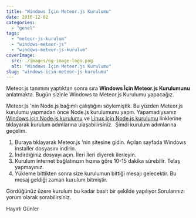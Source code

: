 ```yaml
---
title: "Windows İçin Meteor.js Kurulumu"
date: 2016-12-02
categories: 
  - "genel"
tags: 
  - "meteor-js-kurulum"
  - "windows-meteor-js"
  - "windows-meteor-js-kurulum"
coverImage:
  src: ./images/og-image-logo.png
  alt: "Windows İçin Meteor.js Kurulumu"
slug: "windows-icin-meteor-js-kurulumu"
---
```


Meteor.js tanımını yaptıktan sonra sıra **Windows İçin Meteor.js Kurulumunu** anlatmakta. Bugün sizinle Windows ta Meteor.js Kurulumu yapacağız.

<!--more-->

Meteor.js 'nin Node.js bağımlı çalıştığını söylemiştik. Bu yüzden Meteor.js kurulumu yapmadan önce Node.js kurulumunu yapın. Yapamadıysanız [Windows için Node.js kurulumu](http://www.emrekarakaya.com.tr/windows-icin-node-js-ve-npm-kurulumu/) ve [Linux için Node.js kurulumu](http://www.emrekarakaya.com.tr/linux-icin-nodejs-ve-npm-kurulumu/) linklerine tıklayarak kurulum adımlarına ulaşabilirsiniz.  Şimdi kurulum adımlarına geçelim.

1. Buraya tıklayarak Meteor.js 'nin sitesine gidin. Açılan sayfada Windows installer dosyasını indirin.
2. İndirdiğiniz dosyayı açın. İleri İleri diyerek ilerleyin.
3. Kurulum internet bağlatınızın hızına göre 10-15 dakika sürebilir. Telaş yapmayınız.
4. Yükleme bittikten sonra size kurulumun bittiği mesajı gelecektir. Bu mesaj geldiği zaman kurulum bitmiştir.

Gördüğünüz üzere kurulum bu kadar basit bir şekilde yapılıyor.Sorularınızı yorum olarak sorabilirsiniz.

Hayırlı Günler
